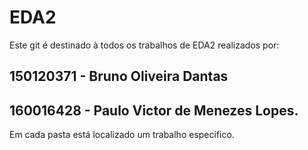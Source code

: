 # EDA2

Este git é destinado à todos os trabalhos de EDA2 realizados por:

##	150120371 - Bruno Oliveira Dantas
##	160016428 - Paulo Victor de Menezes Lopes.

Em cada pasta está localizado um trabalho específico.
